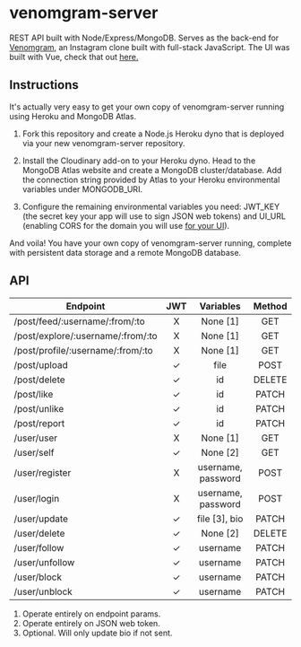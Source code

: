 # venomgram-server
REST API built with Node/Express/MongoDB. Serves as the back-end for [Venomgram](https://venomgram.com/#/), an Instagram clone built with full-stack JavaScript. The UI was built with Vue, check that out [here.](https://github.com/ibrahimpg/venomgram-ui)

## Instructions

It's actually very easy to get your own copy of venomgram-server running using Heroku and MongoDB Atlas.

1. Fork this repository and create a Node.js Heroku dyno that is deployed via your new venomgram-server repository.

2. Install the Cloudinary add-on to your Heroku dyno. Head to the MongoDB Atlas website and create a MongoDB cluster/database. Add the connection string provided by Atlas to your Heroku environmental variables under MONGODB_URI.

3. Configure the remaining environmental variables you need: JWT_KEY (the secret key your app will use to sign JSON web tokens) and UI_URL (enabling CORS for the domain you will use [for your UI](https://github.com/ibrahimpg/venomgram-ui)).

And voila! You have your own copy of venomgram-server running, complete with persistent data storage and a remote MongoDB database.

## API

|Endpoint|JWT|Variables|Method|
|-|:-:|:-:|:-:|
| /post/feed/:username/:from/:to|X|None [1]|GET
| /post/explore/:username/:from/:to|X|None [1]|GET
| /post/profile/:username/:from/:to|X|None [1]|GET
| /post/upload|✓|file|POST
| /post/delete|✓|id|DELETE
| /post/like|✓|id|PATCH
| /post/unlike|✓|id|PATCH
| /post/report|✓|id|PATCH
| /user/user|X|None [1]|GET
| /user/self|✓|None [2]|GET
| /user/register|X|username, password|POST
| /user/login|X|username, password|POST
| /user/update|✓|file [3], bio|PATCH
| /user/delete|✓|None [2]|DELETE
| /user/follow|✓|username|PATCH
| /user/unfollow|✓|username|PATCH
| /user/block|✓|username|PATCH
| /user/unblock|✓|username|PATCH

1. Operate entirely on endpoint params.
2. Operate entirely on JSON web token.
3. Optional. Will only update bio if not sent.
